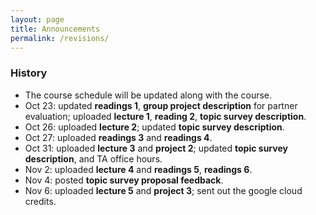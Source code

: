 ```yaml
---
layout: page
title: Announcements 
permalink: /revisions/
---
```


### History 
- The course schedule will be updated along with the course.
- Oct 23: updated **readings 1**, **group project description** for partner evaluation; uploaded **lecture 1**, **reading 2**, **topic survey description**. 
- Oct 26: uploaded **lecture 2**; updated **topic survey description**. 
- Oct 27: uploaded **readings 3** and **readings 4**. 
- Oct 31: uploaded **lecture 3** and **project 2**; updated **topic survey description**, and TA office hours.  
- Nov 2: uploaded **lecture 4** and **readings 5**, **readings 6**. 
- Nov 4: posted **topic survey proposal feedback**. 
- Nov 6: uploaded **lecture 5** and **project 3**; sent out the google cloud credits. 
